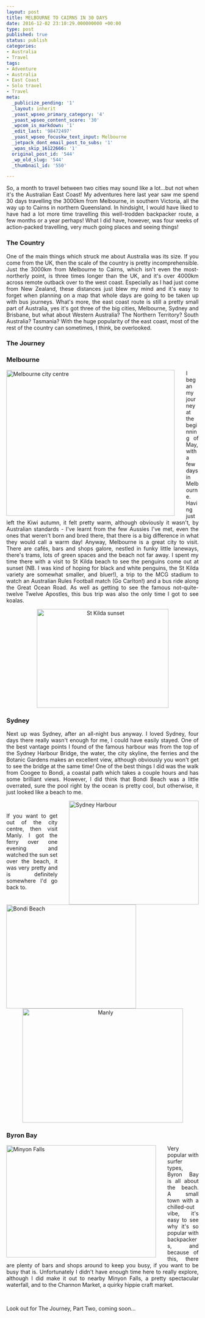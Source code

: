 ```yaml
---
layout: post
title: MELBOURNE TO CAIRNS IN 30 DAYS
date: 2016-12-02 23:10:29.000000000 +00:00
type: post
published: true
status: publish
categories:
- Australia
- Travel
tags:
- Adventure
- Australia
- East Coast
- Solo travel
- Travel
meta:
  _publicize_pending: '1'
  _layout: inherit
  _yoast_wpseo_primary_category: '4'
  _yoast_wpseo_content_score: '30'
  _wpcom_is_markdown: '1'
  _edit_last: '98472497'
  _yoast_wpseo_focuskw_text_input: Melbourne
  _jetpack_dont_email_post_to_subs: '1'
  _wpas_skip_16122666: '1'
  original_post_id: '544'
  _wp_old_slug: '544'
  _thumbnail_id: '550'

---
```

<p class="western" align="JUSTIFY">So, a month to travel between two cities may sound like a lot...but not when it's the Australian East Coast! My adventures here last year saw me spend 30 days travelling the 3000km from Melbourne, in southern Victoria, all the way up to Cairns in northern Queensland. In hindsight, I would have liked to have had a lot more time travelling this well-trodden backpacker route, a few months or a year perhaps! What I did have, however, was four weeks of action-packed travelling, very much going places and seeing things!</p>

<h3 class="western" align="JUSTIFY">The Country</h3>
<p class="western" align="JUSTIFY">One of the main things which struck me about Australia was its size. If you come from the UK, then the scale of the country is pretty incomprehensible. Just the 3000km from Melbourne to Cairns, which isn't even the most-northerly point, is three times longer than the UK, and it's over 4000km across remote outback over to the west coast. Especially as I had just come from New Zealand, these distances just blew my mind and it's easy to forget when planning on a map that whole days are going to be taken up with bus journeys. What's more, the east coast route is still a pretty small part of Australia, yes it's got three of the big cities, Melbourne, Sydney and Brisbane, but what about Western Australia? The Northern Territory? South Australia? Tasmania? With the huge popularity of the east coast, most of the rest of the country can sometimes, I think, be overlooked.</p>

<h3 class="western" align="JUSTIFY">The Journey</h3>
<h3 class="western" align="JUSTIFY">Melbourne</h3>
<div style="float:left; padding-right:30px">
<img class="wp-image-548 alignleft" src="{{ site.baseurl }}/assets/P1010548-2-300x260.jpg" alt="Melbourne city centre" width="441" height="382" />
</div>
<p class="western" align="JUSTIFY">I began my journey at the beginning of May, with a few days in Melbourne. Having just left the Kiwi autumn, it felt pretty warm, although obviously it wasn't, by Australian standards - I've learnt from the few Aussies I've met, even the ones that weren't born and bred there, that there is a big difference in what they would call a warm day! Anyway, Melbourne is a great city to visit. There are cafés, bars and shops galore, nestled in funky little laneways, there's trams, lots of green spaces and the beach not far away. I spent my time there with a visit to St Kilda beach to see the penguins come out at sunset (NB. I was kind of hoping for black and white penguins, the St Kilda variety are somewhat smaller, and bluer!), a trip to the MCG stadium to watch an Australian Rules Football match (Go Carlton!) and a bus ride along the Great Ocean Road. As well as getting to see the famous not-quite-twelve Twelve Apostles, this bus trip was also the only time I got to see koalas.</p>

<p class="western" align="center"><img class="wp-image-549 aligncenter" src="{{ site.baseurl }}/assets/P5030687-300x225.jpg" alt="St Kilda sunset" width="345" height="259" /></p>

<h3 class="western" align="JUSTIFY">Sydney</h3>

<p class="western" align="JUSTIFY">Next up was Sydney, after an all-night bus anyway. I loved Sydney, four days there really wasn't enough for me, I could have easily stayed. One of the best vantage points I found of the famous harbour was from the top of the Sydney Harbour Bridge, the water, the city skyline, the ferries and the Botanic Gardens makes an excellent view, although obviously you won't get to see the bridge at the same time! One of the best things I did was the walk from Coogee to Bondi, a coastal path which takes a couple hours and has some brilliant views. However, I did think that Bondi Beach was a little overrated, sure the pool right by the ocean is pretty cool, but otherwise, it just looked like a beach to me.</p>

<div style="float:right; padding-left:30px">
<img class=" wp-image-550 alignright" src="{{ site.baseurl }}/assets/P5050729-300x225.jpg" alt="Sydney Harbour" width="340" height="272" />
</div>
<div style="float:left; padding-right:30px">
<img class="wp-image-552 alignleft" src="{{ site.baseurl }}/assets/P5060759-300x191.jpg" alt="Bondi Beach" width="340" height="272" />
</div>

<p class="western" align="JUSTIFY">&nbsp;</p>

<p class="western" align="JUSTIFY">If you want to get out of the city centre, then visit Manly. I got the ferry over one evening and watched the sun set over the beach, it was very pretty and is definitely somewhere I'd go back to.</p>
<p class="western" align="center"><img class=" wp-image-551 aligncenter" src="{{ site.baseurl }}/assets/P5080786-300x213.jpg" alt="Manly" width="421" height="299" /></p>

<h3 class="western" align="JUSTIFY">Byron Bay</h3>
<div style="float:left; padding-right:30px">
<img class="alignleft wp-image-553" src="{{ site.baseurl }}/assets/11255505_10155600748180077_2519569137091816303_n-300x225.jpg" alt="Minyon Falls" width="392" height="294" />
</div>
<p class="western" align="JUSTIFY">Very popular with surfer types, Byron Bay is all about the beach. A small town with a chilled-out vibe, it's easy to see why it's so popular with backpackers, and because of this, there are plenty of bars and shops around to keep you busy, if you want to be busy that is. Unfortunately I didn't have enough time here to really explore, although I did make it out to nearby Minyon Falls, a pretty spectacular waterfall, and to the Channon Market, a quirky hippie craft market.</p>
<p class="western" align="JUSTIFY">&nbsp;</p>

<p class="western" align="JUSTIFY">Look out for The Journey, Part Two, coming soon...</p>
